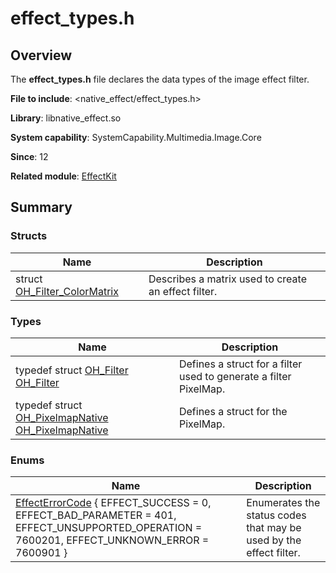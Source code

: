 # effect_types.h


## Overview

The **effect_types.h** file declares the data types of the image effect filter.

**File to include**: &lt;native_effect/effect_types.h&gt;

**Library**: libnative_effect.so

**System capability**: SystemCapability.Multimedia.Image.Core

**Since**: 12

**Related module**: [EffectKit](effect_kit.md)


## Summary


### Structs

| Name| Description| 
| -------- | -------- |
| struct  [OH_Filter_ColorMatrix](_o_h___filter___color_matrix.md) | Describes a matrix used to create an effect filter.| 


### Types

| Name| Description| 
| -------- | -------- |
| typedef struct [OH_Filter](effect_kit.md#oh_filter) [OH_Filter](effect_kit.md#oh_filter) | Defines a struct for a filter used to generate a filter PixelMap.| 
| typedef struct [OH_PixelmapNative](effect_kit.md#oh_pixelmapnative) [OH_PixelmapNative](effect_kit.md#oh_pixelmapnative) | Defines a struct for the PixelMap.| 


### Enums

| Name| Description| 
| -------- | -------- |
| [EffectErrorCode](effect_kit.md#effecterrorcode) { EFFECT_SUCCESS = 0, EFFECT_BAD_PARAMETER = 401, EFFECT_UNSUPPORTED_OPERATION = 7600201, EFFECT_UNKNOWN_ERROR = 7600901 } | Enumerates the status codes that may be used by the effect filter.| 
